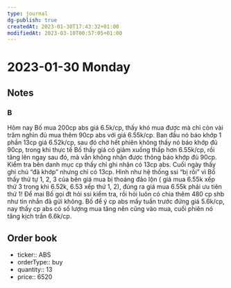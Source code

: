 ```yaml
---
type: journal
dg-publish: true
createdAt: 2023-01-30T17:43:32+01:00
modifiedAt: 2023-03-10T00:57:05+01:00
---
```

# 2023-01-30 Monday

## Notes

### B

Hôm nay Bố mua 200cp abs giá 6.5k/cp, thấy khó mua được mà chỉ còn vài trăm nghìn đủ mua thêm 90cp abs với giá 6.55k/cp. Ban đầu nó báo khớp 1 phần 13cp giá 6.52k/cp, sau đó chờ hết phiên không thấy nó báo khớp đủ 90cp, trong khi thực tế Bố thấy giá có giảm xuống thấp hơn 6.55k/cp, rồi tăng lên ngay sau đó, mà vẫn không nhận được thông báo khớp đủ 90cp. Kiểm tra bên danh mục cp thấy chỉ ghi nhận có 13cp abs. Cuối ngày thấy ghi chú “đã khớp” nhưng chỉ có 13cp. Hình như hệ thống ssi “bị rối” vì Bố thấy thứ tự 1, 2, 3 của bên giá mua bị thoáng đảo lộn ( giá mua 6.55k xếp thứ 3 trong khi 6.52k, 6.53 xếp thứ 1, 2), đúng ra giá mua 6.55k phải ưu tiên thứ 1! Để mai Bố gọi đt hỏi ssi kiểm tra, rồi hỏi luôn có chia thêm 480 cp shb như tin nhắn đã gửi không.
Bố để ý cp abs mấy tuần trước đứng giá 5.6k/cp, nay thấy cp abs có số lượng mua tăng nên cũng vào mua, cuối phiên nó tăng kịch trần 6.6k/cp.

## Order book

- ticker:: ABS
- orderType:: buy
- quantity:: 13
- price:: 6520
